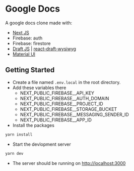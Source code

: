 # Google Docs
A google docs clone made with:
- [Next JS](https://nextjs.org)
- Firebase: auth
- Firebase: firestore
- [Draft JS](https://draftjs.org) | [react-draft-wysiwyg](https://www.npmjs.com/package/react-draft-wysiwyg)
- [Material UI](https://material-ui.com)

## Getting Started
- Create a file named `.env.local` in the root directory.
- Add these variables there
  - NEXT_PUBLIC_FIREBASE__API_KEY
  - NEXT_PUBLIC_FIREBASE__AUTH_DOMAIN
  - NEXT_PUBLIC_FIREBASE__PROJECT_ID
  - NEXT_PUBLIC_FIREBASE__STORAGE_BUCKET
  - NEXT_PUBLIC_FIREBASE__MESSAGING_SENDER_ID
  - NEXT_PUBLIC_FIREBASE__APP_ID
- Install the packages

```bash
yarn install
```
- Start the devlopment server
```bash
yarn dev
```
- The server should be running on [http://localhost:3000](http://localhost:3000)
